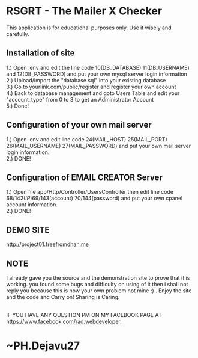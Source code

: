# RSGRT - The Mailer X Checker
This application is for educational purposes only. Use it wisely and carefully.
## Installation of site
1.) Open .env and edit the line code 10(DB_DATABASE) 11(DB_USERNAME) and 12(DB_PASSWORD) and put your own mysql server login information<br>
2.) Upload/Import the "database.sql" into your existing database<br>
3.) Go to yourlink.com/public/register and register your own account<br>
4.) Back to database management and goto Users Table and edit your "account_type" from 0 to 3 to get an Administrator Account<br>
5.) Done!

## Configuration of your own mail server
1.) Open .env and edit line code 24(MAIL_HOST) 25(MAIL_PORT) 26(MAIL_USERNAME) 27(MAIL_PASSWORD) and put your own mail server login information.<br>
2.) DONE!

## Configuration of EMAIL CREATOR Server
1.) Open file app/Http/Controller/UsersController then edit line code 68/142($IP) 69/143($account) 70/144(password) and put your own cpanel account information.<br>
2.) DONE!

## DEMO SITE
http://project01.freefromdhan.me

## NOTE 
I already gave you the source and the demonstration site to prove that it is working. you found some bugs and difficulty on using of it then i shall not reply you because this is now your own problem not mine :) . Enjoy the site and the code and Carry on! Sharing is Caring.<br><br>

IF YOU HAVE ANY QUESTION PM ON MY FACEBOOK PAGE AT https://www.facebook.com/rad.webdeveloper.

# ~PH.Dejavu27
